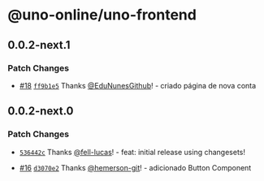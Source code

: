# @uno-online/uno-frontend

## 0.0.2-next.1

### Patch Changes

- [#18](https://github.com/Uno-Online/uno-frontend/pull/18) [`ff9b1e5`](https://github.com/Uno-Online/uno-frontend/commit/ff9b1e535ec445e8a72ce41a421779c52be2a68c) Thanks [@EduNunesGithub](https://github.com/EduNunesGithub)! - criado página de nova conta

## 0.0.2-next.0

### Patch Changes

- [`536442c`](https://github.com/Uno-Online/uno-frontend/commit/536442ccc853a01ece6891c280d5b184f1b05c0b) Thanks [@fell-lucas](https://github.com/fell-lucas)! - feat: initial release using changesets!

- [#16](https://github.com/Uno-Online/uno-frontend/pull/16) [`d3070e2`](https://github.com/Uno-Online/uno-frontend/commit/d3070e2d3469d7e9b63a6c6ca90da9b2b9e92f25) Thanks [@hemerson-git](https://github.com/hemerson-git)! - adicionado Button Component
